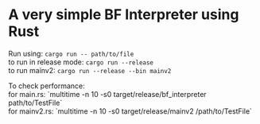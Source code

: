 # A very simple BF Interpreter using Rust

<p>Run using: <code>cargo run -- path/to/file</code> <br>
to run in release mode: <code>cargo run --release</code><br>
to run mainv2: <code>cargo run --release --bin mainv2</code></p>

<p>To check performance:<br>
for main.rs: `multitime -n 10 -s0 target/release/bf_interpreter path/to/TestFile`<br>
for mainv2.rs: `multitime -n 10 -s0 target/release/mainv2 /path/to/TestFile`</p>
